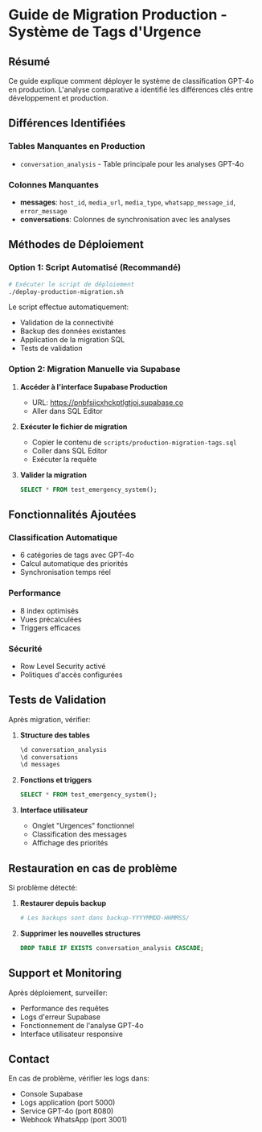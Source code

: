 # Guide de Migration Production - Système de Tags d'Urgence

## Résumé

Ce guide explique comment déployer le système de classification GPT-4o en production. L'analyse comparative a identifié les différences clés entre développement et production.

## Différences Identifiées

### Tables Manquantes en Production
- `conversation_analysis` - Table principale pour les analyses GPT-4o

### Colonnes Manquantes
- **messages**: `host_id`, `media_url`, `media_type`, `whatsapp_message_id`, `error_message`
- **conversations**: Colonnes de synchronisation avec les analyses

## Méthodes de Déploiement

### Option 1: Script Automatisé (Recommandé)
```bash
# Exécuter le script de déploiement
./deploy-production-migration.sh
```

Le script effectue automatiquement:
- Validation de la connectivité
- Backup des données existantes
- Application de la migration SQL
- Tests de validation

### Option 2: Migration Manuelle via Supabase

1. **Accéder à l'interface Supabase Production**
   - URL: https://pnbfsiicxhckptlgtjoj.supabase.co
   - Aller dans SQL Editor

2. **Exécuter le fichier de migration**
   - Copier le contenu de `scripts/production-migration-tags.sql`
   - Coller dans SQL Editor
   - Exécuter la requête

3. **Valider la migration**
   ```sql
   SELECT * FROM test_emergency_system();
   ```

## Fonctionnalités Ajoutées

### Classification Automatique
- 6 catégories de tags avec GPT-4o
- Calcul automatique des priorités
- Synchronisation temps réel

### Performance
- 8 index optimisés
- Vues précalculées
- Triggers efficaces

### Sécurité
- Row Level Security activé
- Politiques d'accès configurées

## Tests de Validation

Après migration, vérifier:

1. **Structure des tables**
   ```sql
   \d conversation_analysis
   \d conversations
   \d messages
   ```

2. **Fonctions et triggers**
   ```sql
   SELECT * FROM test_emergency_system();
   ```

3. **Interface utilisateur**
   - Onglet "Urgences" fonctionnel
   - Classification des messages
   - Affichage des priorités

## Restauration en cas de problème

Si problème détecté:

1. **Restaurer depuis backup**
   ```bash
   # Les backups sont dans backup-YYYYMMDD-HHMMSS/
   ```

2. **Supprimer les nouvelles structures**
   ```sql
   DROP TABLE IF EXISTS conversation_analysis CASCADE;
   ```

## Support et Monitoring

Après déploiement, surveiller:
- Performance des requêtes
- Logs d'erreur Supabase
- Fonctionnement de l'analyse GPT-4o
- Interface utilisateur responsive

## Contact

En cas de problème, vérifier les logs dans:
- Console Supabase
- Logs application (port 5000)
- Service GPT-4o (port 8080)
- Webhook WhatsApp (port 3001)